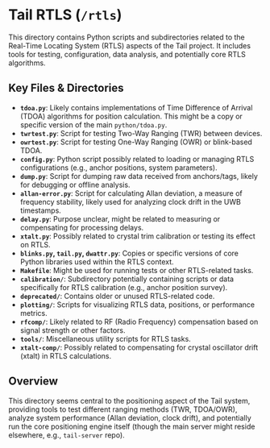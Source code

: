 # Tail RTLS (`/rtls`)

This directory contains Python scripts and subdirectories related to the Real-Time Locating System (RTLS) aspects of the Tail project. It includes tools for testing, configuration, data analysis, and potentially core RTLS algorithms.

## Key Files & Directories

*   **`tdoa.py`**: Likely contains implementations of Time Difference of Arrival (TDOA) algorithms for position calculation. This might be a copy or specific version of the main `python/tdoa.py`.
*   **`twrtest.py`**: Script for testing Two-Way Ranging (TWR) between devices.
*   **`owrtest.py`**: Script for testing One-Way Ranging (OWR) or blink-based TDOA.
*   **`config.py`**: Python script possibly related to loading or managing RTLS configurations (e.g., anchor positions, system parameters).
*   **`dump.py`**: Script for dumping raw data received from anchors/tags, likely for debugging or offline analysis.
*   **`allan-error.py`**: Script for calculating Allan deviation, a measure of frequency stability, likely used for analyzing clock drift in the UWB timestamps.
*   **`delay.py`**: Purpose unclear, might be related to measuring or compensating for processing delays.
*   **`xtalt.py`**: Possibly related to crystal trim calibration or testing its effect on RTLS.
*   **`blinks.py`, `tail.py`, `dwattr.py`**: Copies or specific versions of core Python libraries used within the RTLS context.
*   **`Makefile`**: Might be used for running tests or other RTLS-related tasks.
*   **`calibration/`**: Subdirectory potentially containing scripts or data specifically for RTLS calibration (e.g., anchor position survey).
*   **`deprecated/`**: Contains older or unused RTLS-related code.
*   **`plotting/`**: Scripts for visualizing RTLS data, positions, or performance metrics.
*   **`rfcomp/`**: Likely related to RF (Radio Frequency) compensation based on signal strength or other factors.
*   **`tools/`**: Miscellaneous utility scripts for RTLS tasks.
*   **`xtalt-comp/`**: Possibly related to compensating for crystal oscillator drift (xtalt) in RTLS calculations.

## Overview

This directory seems central to the positioning aspect of the Tail system, providing tools to test different ranging methods (TWR, TDOA/OWR), analyze system performance (Allan deviation, clock drift), and potentially run the core positioning engine itself (though the main server might reside elsewhere, e.g., `tail-server` repo).
